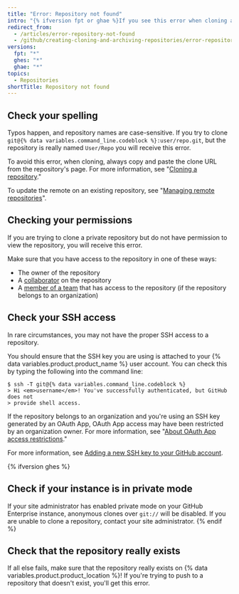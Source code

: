 ```yaml
---
title: "Error: Repository not found"
intro: "{% ifversion fpt or ghae %}If you see this error when cloning a repository, it means that the repository does not exist or you do not have permission to access it.{% else %}If you see this error when cloning a repository, it means that the repository does not exist, you do not have permission to access it, or {% data variables.product.product_location %} is in private mode.{% endif %} There are a few solutions to this error, depending on the cause."
redirect_from:
  - /articles/error-repository-not-found
  - /github/creating-cloning-and-archiving-repositories/error-repository-not-found
versions:
  fpt: "*"
  ghes: "*"
  ghae: "*"
topics:
  - Repositories
shortTitle: Repository not found
---
```


## Check your spelling

Typos happen, and repository names are case-sensitive. If you try to clone `git@{% data variables.command_line.codeblock %}:user/repo.git`, but the repository is really named `User/Repo` you will receive this error.

To avoid this error, when cloning, always copy and paste the clone URL from the repository's page. For more information, see "[Cloning a repository](/articles/cloning-a-repository)."

To update the remote on an existing repository, see "[Managing remote repositories](/github/getting-started-with-github/managing-remote-repositories)".

## Checking your permissions

If you are trying to clone a private repository but do not have permission to view the repository, you will receive this error.

Make sure that you have access to the repository in one of these ways:

- The owner of the repository
- A [collaborator](/articles/inviting-collaborators-to-a-personal-repository) on the repository
- A [member of a team](/articles/adding-organization-members-to-a-team) that has access to the repository (if the repository belongs to an organization)

## Check your SSH access

In rare circumstances, you may not have the proper SSH access to a repository.

You should ensure that the SSH key you are using is attached to your {% data variables.product.product_name %} user account. You can check this by typing
the following into the command line:

```shell
$ ssh -T git@{% data variables.command_line.codeblock %}
> Hi <em>username</em>! You've successfully authenticated, but GitHub does not
> provide shell access.
```

If the repository belongs to an organization and you're using an SSH key generated by an OAuth App, OAuth App access may have been restricted by an organization owner. For more information, see "<a href="/organizations/restricting-access-to-your-organizations-data/about-oauth-app-access-restrictions" class="dotcom-only">About OAuth App access restrictions</a>."

For more information, see [Adding a new SSH key to your GitHub account](/articles/adding-a-new-ssh-key-to-your-github-account).

{% ifversion ghes %}

## Check if your instance is in private mode

If your site administrator has enabled private mode on your GitHub Enterprise instance, anonymous clones over `git://` will be disabled. If you are unable to clone a repository, contact your site administrator.
{% endif %}

## Check that the repository really exists

If all else fails, make sure that the repository really exists on {% data variables.product.product_location %}!
If you're trying to push to a repository that doesn't exist, you'll get this error.
